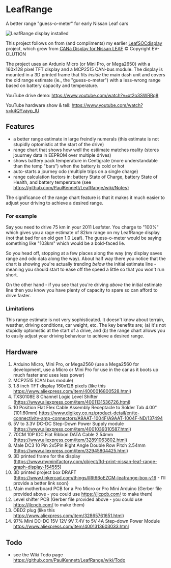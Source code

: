# LeafRange
A better range "guess-o-meter" for early Nissan Leaf cars

![LeafRange display installed](/../main/LeafRange-600x264-20220425.jpg)

This project follows on from (and compliments) my earlier [LeafSOCdisplay](https://github.com/PaulKennett/LeafSOCdisplay) project, which grew from [CANa Display for Nissan LEAF](https://ev-olution.yolasite.com/CANa.php) © Copyright EV-OLUTION

The project uses an Ardunio Micro (or Mini Pro, or Mega2650) with a 160x128 pixel TFT display and a MCP2515 CAN-bus module. The display is mounted in a 3D printed frame that fits *inside* the main dash unit and covers the old range estimate (ie., the "guess-o-meter") with a less-wrong range based on battery capacity and temperature.

YouTube drive demo: https://www.youtube.com/watch?v=xt2o3SWRRq8

YouTube hardware show & tell: https://www.youtube.com/watch?v=k4QYvayp_lU

## Features

* a better range estimate in large freindly numerals (this estimate is not stupidly optomistic at the start of the drive)
* range chart that shows how well the estiimate matches reality (stores jouurney data in EEPROM over multiple drives)
* shows battery pack temperature in Centigrate (more understandable than the temp "bars") when the battery is cold or hot
* auto-starts a journey odo (multiple trips on a single charge)
* range calculation factors in: battery State of Charge, battery State of Health, and battery temperature (see https://github.com/PaulKennett/LeafRange/wiki/Notes}

The significance of the range chart feature is that it makes it much easier to adjust your driving to achieve a desired range.

### For example
Say you need to drive 75 km in your 2011 Leafster. You charge to "100%" which gives you a rage estimate of 82km range on my LeafRange display (not that bad for an old gen 1.0 Leaf). The guess-o-meter would be saying something like "103km" which would be a bold-faced lie. 

So you head off, stopping at a few places along the way (my display saves range and odo data along the way). About half way there you notice that the chart is showing you're actually trending _below_ the initial estimate line - meaning you should start to ease off the speed a little so that you won't run short. 

On the other hand - if you see that you're driving _above_ the initial estimate line then you know you have plenty of capacity to spare so can afford to drive faster.

### Limitations

This range estimate is not very sophisticated. It doesn't know about terrain, weather, driving conditions, car weight, etc. The key benefits are; (a) it's not stupidly optomistic at the start of a drive, and (b) the range chart allows you to easily adjust your driving behaviour to achieve a desired range.

## Hardware

1. Arduino Micro, Mini Pro, or Mega2560 (use a Mega2560 for development, use a Micro or Mini Pro for use in the car as it boots up much faster and uses less power)
2. MCP2515 (CAN bus module)
3. 1.8 inch TFT display 160x128 pixels (like this https://www.aliexpress.com/item/4000016800528.html)
4. TXS0108E 8 Channel Logic Level Shifter (https://www.aliexpress.com/item/4001131536726.html)
5. 10 Position Flat Flex Cable Assembly Receptacle to Solder Tab 4.00" (101.60mm) https://www.digikey.co.nz/product-detail/en/te-connectivity-amp-connectors/A9AAT-1004F/A9AAT-1004F-ND/137494
6. 5V to 3.3V DC-DC Step-Down Power Supply module (https://www.aliexpress.com/item/4001039310587.html)
7. 70CM 10P IDC Flat Ribbon DATA Cable 2.54mm (https://www.aliexpress.com/item/32891063802.html)
8. Male DC3 10 Pin 2x5Pin Right Angle Double Row Pitch 2.54mm (https://www.aliexpress.com/item/32945804425.html)
9. 3D printed frame for the display (https://www.myminifactory.com/object/3d-print-nissan-leaf-range-graph-display-154555)
10. 3D printed project box DRAFT (https://www.tinkercad.com/things/lRlt66oEZCM-leafrange-box-v16 - I'll provide a better link soon}
11. Main motherboard PCB for a Pro Micro or Pro Mini Arduino (Gerber file provided above - you could use https://jlcpcb.com/ to make them)
12. Level shifter PCB (Gerber file provided above - you could use https://jlcpcb.com/ to make them)
13. OBD2 plug (like this https://www.aliexpress.com/item/32865761651.html)
14. 97% Mini DC-DC 15V 12V 9V 7.4V to 5V 4A Step-down Power Module https://www.aliexpress.com/item/4001313603033.html


## Todo
- see the Wiki Todo page https://github.com/PaulKennett/LeafRange/wiki/Todo
